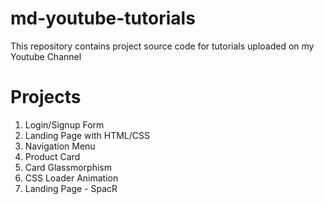# md-youtube-tutorials
This repository contains project source code for tutorials uploaded on my Youtube Channel
# Projects
1. Login/Signup Form
2. Landing Page with HTML/CSS
3. Navigation Menu
4. Product Card 
5. Card Glassmorphism
6. CSS Loader Animation
7. Landing Page - SpacR